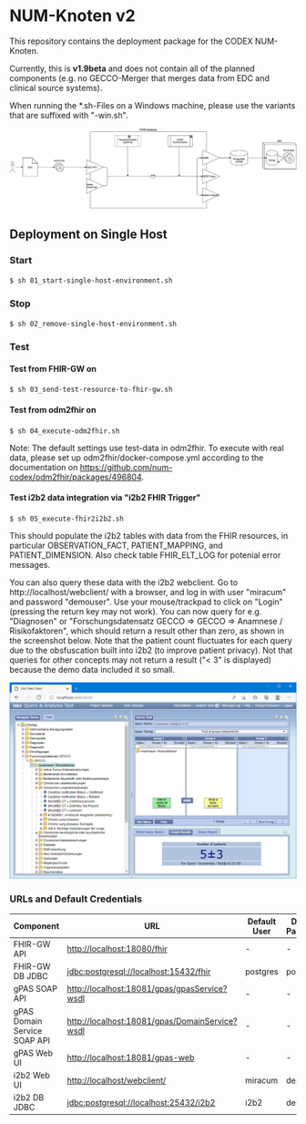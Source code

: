 # NUM-Knoten v2

This repository contains the deployment package for the CODEX NUM-Knoten.

Currently, this is **v1.9beta** and does not contain all of the planned components (e.g. no GECCO-Merger that merges data from EDC and clinical source systems).

When running the *.sh-Files on a Windows machine, please use the variants that are suffixed with "-win.sh".

![NUM-Knoten v1.9beta](img/num-codex-ap6-nk1.9beta_v5.png)

## Deployment on Single Host

### Start

`$ sh 01_start-single-host-environment.sh`

### Stop

`$ sh 02_remove-single-host-environment.sh`

### Test

#### Test from FHIR-GW on

`$ sh 03_send-test-resource-to-fhir-gw.sh`

#### Test from odm2fhir on

`$ sh 04_execute-odm2fhir.sh`

Note: The default settings use test-data in odm2fhir. To execute with real data, please set up odm2fhir/docker-compose.yml according to the documentation on <https://github.com/num-codex/odm2fhir/packages/496804>.

#### Test i2b2 data integration via "i2b2 FHIR Trigger"

`$ sh 05_execute-fhir2i2b2.sh`

This should populate the i2b2 tables with data from the FHIR resources, in particular OBSERVATION_FACT, PATIENT_MAPPING, and PATIENT_DIMENSION. Also check table FHIR_ELT_LOG for potenial error messages.

You can also query these data with the i2b2 webclient. Go to http://localhost/webclient/ with a browser, and log in with user "miracum" and password "demouser". Use your mouse/trackpad to click on "Login" (pressing the return key may not work). You can now query for e.g. "Diagnosen" or "Forschungsdatensatz GECCO => GECCO => Anamnese / Risikofaktoren", which should return a result other than zero, as shown in the screenshot below. Note that the patient count fluctuates for each query due to the obsfuscation built into i2b2 (to improve patient privacy). Not that queries for other concepts may not return a result ("< 3" is displayed) because the demo data included it so small.

![i2b2 Query Result](img/i2b2-result.png)



### URLs and Default Credentials

| Component                    | URL                                              | Default User | Default Password |
|------------------------------|--------------------------------------------------|--------------|------------------|
| FHIR-GW API                  | <http://localhost:18080/fhir>                    | -            | -                |
| FHIR-GW DB JDBC              | <jdbc:postgresql://localhost:15432/fhir>         | postgres     | postgres         |
| gPAS SOAP API                | <http://localhost:18081/gpas/gpasService?wsdl>   | -            | -                |
| gPAS Domain Service SOAP API | <http://localhost:18081/gpas/DomainService?wsdl> | -            | -                |
| gPAS Web UI                  | <http://localhost:18081/gpas-web>                | -            | -                |
| i2b2 Web UI                  | <http://localhost/webclient/>                    | miracum      | demouser         |
| i2b2 DB JDBC                 | <jdbc:postgresql://localhost:25432/i2b2>         | i2b2         | demouser         |
